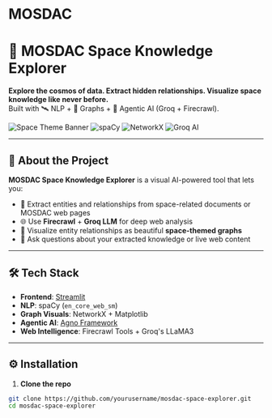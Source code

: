 # MOSDAC
# 🚀 MOSDAC Space Knowledge Explorer

**Explore the cosmos of data. Extract hidden relationships. Visualize space knowledge like never before.**  
Built with 🛰️ NLP + 🌌 Graphs + 🤖 Agentic AI (Groq + Firecrawl).

![Space Theme Banner](https://img.shields.io/badge/Streamlit-1.33.0-red?style=for-the-badge) ![spaCy](https://img.shields.io/badge/spaCy-NLP-blueviolet?style=for-the-badge) ![NetworkX](https://img.shields.io/badge/Graph%20viz-NetworkX-orange?style=for-the-badge) ![Groq AI](https://img.shields.io/badge/Agentic%20AI-Groq-green?style=for-the-badge)  

---

## 🌠 About the Project

**MOSDAC Space Knowledge Explorer** is a visual AI-powered tool that lets you:
- 🧠 Extract entities and relationships from space-related documents or MOSDAC web pages
- 🌐 Use **Firecrawl** + **Groq LLM** for deep web analysis
- 🌌 Visualize entity relationships as beautiful **space-themed graphs**
- 💬 Ask questions about your extracted knowledge or live web content

---

## 🛠️ Tech Stack

- **Frontend**: [Streamlit](https://streamlit.io/)
- **NLP**: spaCy (`en_core_web_sm`)
- **Graph Visuals**: NetworkX + Matplotlib
- **Agentic AI**: [Agno Framework](https://github.com/agnos-ai/agno)
- **Web Intelligence**: Firecrawl Tools + Groq's LLaMA3

---

## ⚙️ Installation

1. **Clone the repo**
```bash
git clone https://github.com/yourusername/mosdac-space-explorer.git
cd mosdac-space-explorer
